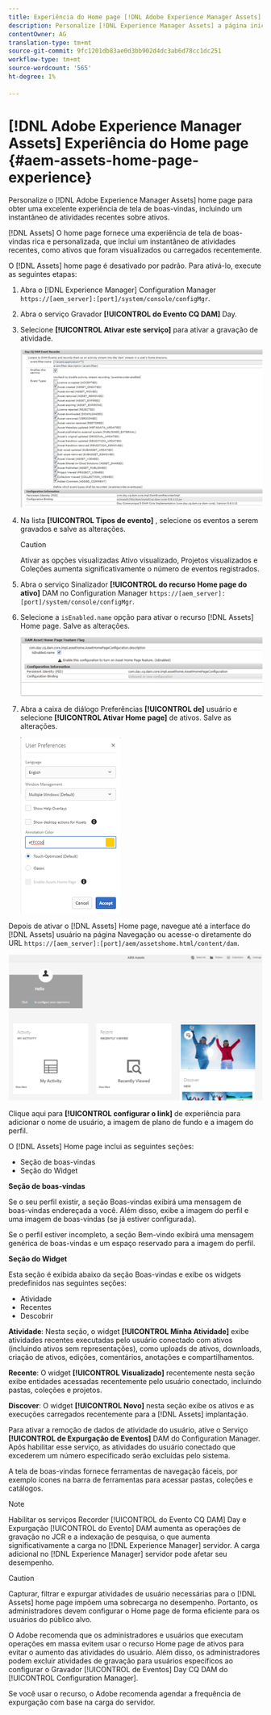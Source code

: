 ```yaml
---
title: Experiência do Home page [!DNL Adobe Experience Manager Assets].
description: Personalize [!DNL Experience Manager Assets] a página inicial para obter uma experiência avançada em tela de boas-vindas, incluindo um instantâneo de atividades recentes sobre ativos.
contentOwner: AG
translation-type: tm+mt
source-git-commit: 9fc1201db83ae0d3bb902d4dc3ab6d78cc1dc251
workflow-type: tm+mt
source-wordcount: '565'
ht-degree: 1%

---
```



# [!DNL Adobe Experience Manager Assets] Experiência do Home page {#aem-assets-home-page-experience}

Personalize o [!DNL Adobe Experience Manager Assets] home page para obter uma excelente experiência de tela de boas-vindas, incluindo um instantâneo de atividades recentes sobre ativos.

[!DNL Assets] O home page fornece uma experiência de tela de boas-vindas rica e personalizada, que inclui um instantâneo de atividades recentes, como ativos que foram visualizados ou carregados recentemente.

O [!DNL Assets] home page é desativado por padrão. Para ativá-lo, execute as seguintes etapas:

1. Abra o [!DNL Experience Manager] Configuration Manager `https://[aem_server]:[port]/system/console/configMgr`.
1. Abra o serviço Gravador **[!UICONTROL do Evento CQ DAM]** Day.
1. Selecione **[!UICONTROL Ativar este serviço]** para ativar a gravação de atividade.

   ![chlimage_1-250](assets/chlimage_1-250.png)

1. Na lista **[!UICONTROL Tipos de evento]** , selecione os eventos a serem gravados e salve as alterações.

   >[!CAUTION]
   >
   >Ativar as opções visualizadas Ativo visualizado, Projetos visualizados e Coleções aumenta significativamente o número de eventos registrados.

1. Abra o serviço Sinalizador **[!UICONTROL do recurso Home page do ativo]** DAM no Configuration Manager `https://[aem_server]:[port]/system/console/configMgr`.
1. Selecione a `isEnabled.name` opção para ativar o recurso [!DNL Assets] Home page. Salve as alterações.

   ![chlimage_1-251](assets/chlimage_1-251.png)

1. Abra a caixa de diálogo Preferências **[!UICONTROL de]** usuário e selecione **[!UICONTROL Ativar Home page]** de ativos. Salve as alterações.

   ![Habilitar home page de ativos na caixa de diálogo Preferências de usuário](assets/Annotation-color.png)

Depois de ativar o [!DNL Assets] Home page, navegue até a interface do [!DNL Assets] usuário na página Navegação ou acesse-o diretamente do URL `https://[aem_server]:[port]/aem/assetshome.html/content/dam`.

![configurar o link de experiência na interface do usuário do Assets](assets/config-experience-link.png)

Clique aqui para **[!UICONTROL configurar o link]** de experiência para adicionar o nome de usuário, a imagem de plano de fundo e a imagem do perfil.

O [!DNL Assets] Home page inclui as seguintes seções:

* Seção de boas-vindas
* Seção do Widget

**Seção de boas-vindas**

Se o seu perfil existir, a seção Boas-vindas exibirá uma mensagem de boas-vindas endereçada a você. Além disso, exibe a imagem do perfil e uma imagem de boas-vindas (se já estiver configurada).

Se o perfil estiver incompleto, a seção Bem-vindo exibirá uma mensagem genérica de boas-vindas e um espaço reservado para a imagem do perfil.

**Seção do Widget**

Esta seção é exibida abaixo da seção Boas-vindas e exibe os widgets predefinidos nas seguintes seções:

* Atividade
* Recentes
* Descobrir

**Atividade**: Nesta seção, o widget **[!UICONTROL Minha Atividade]** exibe atividades recentes executadas pelo usuário conectado com ativos (incluindo ativos sem representações), como uploads de ativos, downloads, criação de ativos, edições, comentários, anotações e compartilhamentos.

**Recente**: O widget **[!UICONTROL Visualizado]** recentemente nesta seção exibe entidades acessadas recentemente pelo usuário conectado, incluindo pastas, coleções e projetos.

**Discover**: O widget **[!UICONTROL Novo]** nesta seção exibe os ativos e as execuções carregados recentemente para a [!DNL Assets] implantação.

Para ativar a remoção de dados de atividade do usuário, ative o Serviço **[!UICONTROL de Expurgação de Eventos]** DAM do Configuration Manager. Após habilitar esse serviço, as atividades do usuário conectado que excederem um número especificado serão excluídas pelo sistema.

A tela de boas-vindas fornece ferramentas de navegação fáceis, por exemplo ícones na barra de ferramentas para acessar pastas, coleções e catálogos.

>[!NOTE]
>
>Habilitar os serviços Recorder [!UICONTROL do Evento CQ DAM] Day e Expurgação [!UICONTROL do Evento] DAM aumenta as operações de gravação no JCR e a indexação de pesquisa, o que aumenta significativamente a carga no [!DNL Experience Manager] servidor. A carga adicional no [!DNL Experience Manager] servidor pode afetar seu desempenho.

>[!CAUTION]
>
>Capturar, filtrar e expurgar atividades de usuário necessárias para o [!DNL Assets] home page impõem uma sobrecarga no desempenho. Portanto, os administradores devem configurar o Home page de forma eficiente para os usuários do público alvo.
>
>O Adobe recomenda que os administradores e usuários que executam operações em massa evitem usar o recurso Home page de ativos para evitar o aumento das atividades do usuário. Além disso, os administradores podem excluir atividades de gravação para usuários específicos ao configurar o Gravador [!UICONTROL de Eventos] Day CQ DAM do [!UICONTROL Configuration Manager].
>
>Se você usar o recurso, o Adobe recomenda agendar a frequência de expurgação com base na carga do servidor.
